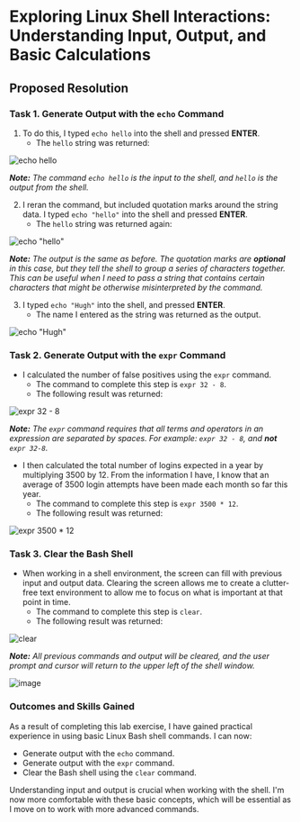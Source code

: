 # Exploring Linux Shell Interactions: Understanding Input, Output, and Basic Calculations

## Proposed Resolution

### Task 1. Generate Output with the `echo` Command

1. To do this, I typed `echo hello` into the shell and pressed **ENTER**.
    * The `hello` string was returned:

![echo hello](https://github.com/user-attachments/assets/50a0caa9-a20a-4159-befc-22fa79f68e2a)

***Note:** The command `echo hello` is the input to the shell, and `hello` is the output from the shell.*

2. I reran the command, but included quotation marks around the string data. I typed `echo "hello"` into the shell and pressed **ENTER**.
    * The `hello` string was returned again:

![echo "hello"](https://github.com/user-attachments/assets/c12da962-53f9-4436-b787-81215a84e222)

***Note:** The output is the same as before. The quotation marks are **optional** in this case, but they tell the shell to group a series of characters together. This can be useful when I need to pass a string that contains certain characters that might be otherwise misinterpreted by the command.*

3. I typed `echo "Hugh"` into the shell, and pressed **ENTER**.
    * The name I entered as the string was returned as the output.

![echo "Hugh"](https://github.com/user-attachments/assets/2145c4b5-0363-4891-b823-246e5693442e)

### Task 2. Generate Output with the `expr` Command

* I calculated the number of false positives using the `expr` command.
    * The command to complete this step is `expr 32 - 8`.
    * The following result was returned:

![expr 32 - 8](https://github.com/user-attachments/assets/2fd0e1a4-0358-41df-a53f-7e7acd6fe2a7)

***Note:** The `expr` command requires that all terms and operators in an expression are separated by spaces. For example: `expr 32 - 8`, and **not** `expr 32-8`.*

* I then calculated the total number of logins expected in a year by multiplying 3500 by 12. From the information I have, I know that an average of 3500 login attempts have been made each month so far this year.
    * The command to complete this step is `expr 3500 * 12`.
    * The following result was returned:

![expr 3500 * 12](https://github.com/user-attachments/assets/37bd89c5-082a-47f4-9733-da37f57b2b77)

### Task 3. Clear the Bash Shell

   * When working in a shell environment, the screen can fill with previous input and output data. Clearing the screen allows me to create a clutter-free text environment to allow me to focus on what is important at that point in time.
      * The command to complete this step is `clear`.
      * The following result was returned:

![clear](https://github.com/user-attachments/assets/6543a8b1-82ff-4666-a575-4fd1095ce2a7)

***Note:** All previous commands and output will be cleared, and the user prompt and cursor will return to the upper left of the shell window.*

![image](https://github.com/user-attachments/assets/6951f3f5-e384-4854-8bf8-51eb6bd911c1)

### Outcomes and Skills Gained
As a result of completing this lab exercise, I have gained practical experience in using basic Linux Bash shell commands. I can now:

* Generate output with the `echo` command.
* Generate output with the `expr` command.
* Clear the Bash shell using the `clear` command.

Understanding input and output is crucial when working with the shell. I'm now more comfortable with these basic concepts, which will be essential as I move on to work with more advanced commands.
